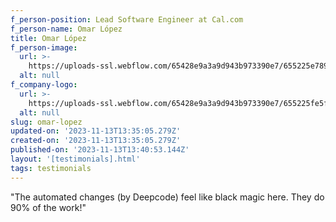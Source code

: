 ```yaml
---
f_person-position: Lead Software Engineer at Cal.com
f_person-name: Omar López
title: Omar López
f_person-image:
  url: >-
    https://uploads-ssl.webflow.com/65428e9a3a9d943b973390e7/655225e789f7cf3f273c1618_omar-lopez.jpeg
  alt: null
f_company-logo:
  url: >-
    https://uploads-ssl.webflow.com/65428e9a3a9d943b973390e7/655225fe5f7b80924ea36981_cal.com-logo.svg
  alt: null
slug: omar-lopez
updated-on: '2023-11-13T13:35:05.279Z'
created-on: '2023-11-13T13:35:05.279Z'
published-on: '2023-11-13T13:40:53.144Z'
layout: '[testimonials].html'
tags: testimonials
---
```


"The automated changes (by Deepcode) feel like black magic here. They do 90% of the work!"
